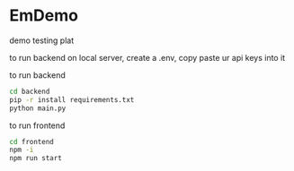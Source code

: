 # EmDemo
demo testing plat

to run backend on local server, create a .env, copy paste ur api keys into it

to run backend
```bash
cd backend
pip -r install requirements.txt
python main.py
```

to run frontend
```bash
cd frontend
npm -i
npm run start
```
